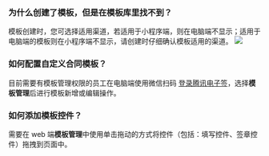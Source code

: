 ### 为什么创建了模板，但是在模板库里找不到？
模板创建时，您可选择适用渠道，若适用于小程序端，则在电脑端不显示；适用于电脑端的模板则在小程序端不显示，请创建时仔细确认模板适用的渠道。
![](https://qcloudimg.tencent-cloud.cn/raw/b0ab68e09b9be8f663f5758f4f26e519.png)     


### 如何配置自定义合同模板？
目前需要有模板管理权限的员工在电脑端使用微信扫码 [登录腾讯电子签](https://ess.tencent.cn/)，选择**模板管理**后进行模板新增或编辑操作。

### 如何添加模板控件？
需要在 web 端**模板管理**中使用单击拖动的方式将控件（包括：填写控件、签章控件）拖拽到页面中。
